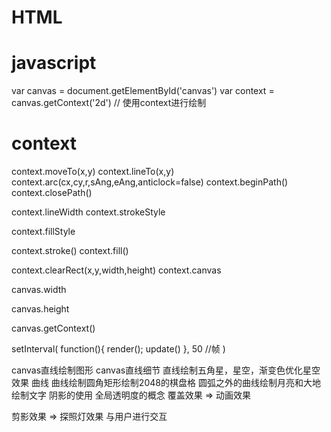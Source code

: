 # HTML

<canvas id="canvas"></canvas>

# javascript

var canvas = document.getElementById('canvas')
var context = canvas.getContext('2d')
// 使用context进行绘制

# context
context.moveTo(x,y)
context.lineTo(x,y)
context.arc(cx,cy,r,sAng,eAng,anticlock=false)
context.beginPath()
context.closePath()

context.lineWidth
context.strokeStyle

context.fillStyle

context.stroke()
context.fill()

context.clearRect(x,y,width,height)
context.canvas

canvas.width

canvas.height

canvas.getContext()

setInterval(
    function(){
        render();
        update()
    },
    50 //帧
)

<!-- canvas -->
canvas直线绘制图形
canvas直线细节
直线绘制五角星，星空，渐变色优化星空效果
曲线
曲线绘制圆角矩形绘制2048的棋盘格
圆弧之外的曲线绘制月亮和大地
绘制文字
阴影的使用
全局透明度的概念
覆盖效果 => 动画效果

剪影效果 => 探照灯效果
与用户进行交互

